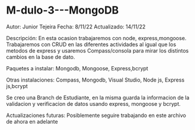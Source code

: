 # M-dulo-3---MongoDB
Autor: Junior Tejeira Fecha: 8/11/22
Actualizado: 14/11/22

Descripción: En esta ocasion trabajaremos con node, express,mongoose. Trabajaremos con CRUD en las diferentes actividades al igual que los metodos de express y usaremos Compass/consola para mirar los distintos cambios en la base de dato.

Paquetes a instalar: Mongodb, Mongoose, Express,bcrypt

Otras instalaciones: Compass, Mongodb, Visual Studio, Node js, Express js,bcrypt

Se creo una Branch de Estudiante, en la misma guarda la informacion de la validacion y verificacion de datos usando express, mongoose y bcrypt.

Actualizaciones futuras: Posiblemente seguire trabajando en este archivo de ahora en adelante
